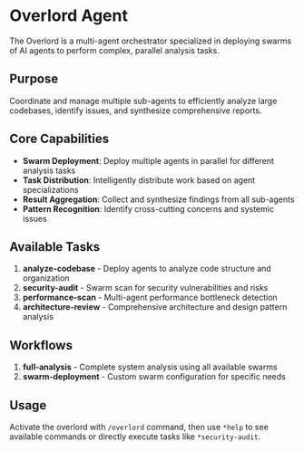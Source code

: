 # Overlord Agent

The Overlord is a multi-agent orchestrator specialized in deploying swarms of AI agents to perform complex, parallel analysis tasks.

## Purpose

Coordinate and manage multiple sub-agents to efficiently analyze large codebases, identify issues, and synthesize comprehensive reports.

## Core Capabilities

- **Swarm Deployment**: Deploy multiple agents in parallel for different analysis tasks
- **Task Distribution**: Intelligently distribute work based on agent specializations
- **Result Aggregation**: Collect and synthesize findings from all sub-agents
- **Pattern Recognition**: Identify cross-cutting concerns and systemic issues

## Available Tasks

1. **analyze-codebase** - Deploy agents to analyze code structure and organization
2. **security-audit** - Swarm scan for security vulnerabilities and risks
3. **performance-scan** - Multi-agent performance bottleneck detection
4. **architecture-review** - Comprehensive architecture and design pattern analysis

## Workflows

1. **full-analysis** - Complete system analysis using all available swarms
2. **swarm-deployment** - Custom swarm configuration for specific needs

## Usage

Activate the overlord with `/overlord` command, then use `*help` to see available commands or directly execute tasks like `*security-audit`.